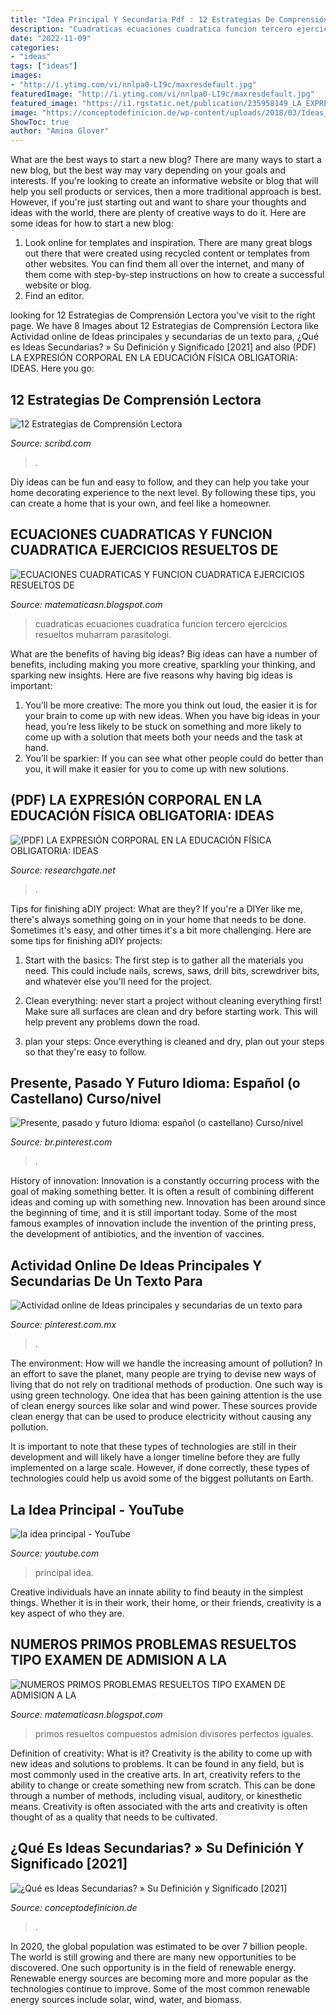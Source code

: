 ```yaml
---
title: "Idea Principal Y Secundaria Pdf : 12 Estrategias De Comprensión Lectora"
description: "Cuadraticas ecuaciones cuadratica funcion tercero ejercicios resueltos muharram parasitologi"
date: "2022-11-09"
categories:
- "ideas"
tags: ["ideas"]
images:
- "http://i.ytimg.com/vi/nnlpa0-LI9c/maxresdefault.jpg"
featuredImage: "http://i.ytimg.com/vi/nnlpa0-LI9c/maxresdefault.jpg"
featured_image: "https://i1.rgstatic.net/publication/235958149_LA_EXPRESION_CORPORAL_EN_LA_EDUCACION_FISICA_OBLIGATORIA_IDEAS_PARA_ORGANIZAR_EL_CONTENIDO_Y_LA_PRACTICA/links/00b7d514c457a2c94b000000/largepreview.png"
image: "https://conceptodefinicion.de/wp-content/uploads/2018/03/Ideas_Secundarias-2.jpg"
ShowToc: true
author: "Amina Glover"
---
```



What are the best ways to start a new blog?
There are many ways to start a new blog, but the best way may vary depending on your goals and interests. If you're looking to create an informative website or blog that will help you sell products or services, then a more traditional approach is best. However, if you're just starting out and want to share your thoughts and ideas with the world, there are plenty of creative ways to do it. Here are some ideas for how to start a new blog: 
1. Look online for templates and inspiration. There are many great blogs out there that were created using recycled content or templates from other websites. You can find them all over the internet, and many of them come with step-by-step instructions on how to create a successful website or blog. 
2. Find an editor.

	

		
looking for 12 Estrategias de Comprensión Lectora you've visit to the right page. We have 8 Images about 12 Estrategias de Comprensión Lectora like Actividad online de Ideas principales y secundarias de un texto para, ¿Qué es Ideas Secundarias? » Su Definición y Significado [2021] and also (PDF) LA EXPRESIÓN CORPORAL EN LA EDUCACIÓN FÍSICA OBLIGATORIA: IDEAS. Here you go:
		
    
## 12 Estrategias De Comprensión Lectora

<img loading=lazy src="https://imgv2-1-f.scribdassets.com/img/document/167736427/original/4882159569/1492094856" onerror="this.onerror=null;this.src='https://tse3.mm.bing.net/th?id=OIP.te2Teq9e9GLLD9eBZyI3WAHaJ4&amp;pid=15.1';" alt="12 Estrategias de Comprensión Lectora">

_Source: scribd.com_

>. 

	

Diy ideas can be fun and easy to follow, and they can help you take your home decorating experience to the next level. By following these tips, you can create a home that is your own, and feel like a homeowner.

    
## ECUACIONES CUADRATICAS Y FUNCION CUADRATICA EJERCICIOS RESUELTOS DE

<img loading=lazy src="https://4.bp.blogspot.com/-gfyMuJk707A/UzL8BxuJAbI/AAAAAAAACBU/xVeZm8OeNpo/w1200-h630-p-k-no-nu/ECUACIONES+CUADRATICAS+Y+FUNCION+CUADRATICA+EJERCICIOS+RESUELTOS+DE+TERCERO+DE+SECUNDARIA+(1).gif" onerror="this.onerror=null;this.src='https://tse1.mm.bing.net/th?id=OIP.PIf72i66sY0-2EUeT1FYgAHaD4&amp;pid=15.1';" alt="ECUACIONES CUADRATICAS Y FUNCION CUADRATICA EJERCICIOS RESUELTOS DE">

_Source: matematicasn.blogspot.com_

>cuadraticas ecuaciones cuadratica funcion tercero ejercicios resueltos muharram parasitologi. 

	

What are the benefits of having big ideas?
Big ideas can have a number of benefits, including making you more creative, sparkling your thinking, and sparking new insights. Here are five reasons why having big ideas is important: 
1. You’ll be more creative: The more you think out loud, the easier it is for your brain to come up with new ideas. When you have big ideas in your head, you’re less likely to be stuck on something and more likely to come up with a solution that meets both your needs and the task at hand. 
2. You’ll be sparkier: If you can see what other people could do better than you, it will make it easier for you to come up with new solutions.

    
## (PDF) LA EXPRESIÓN CORPORAL EN LA EDUCACIÓN FÍSICA OBLIGATORIA: IDEAS

<img loading=lazy src="https://i1.rgstatic.net/publication/235958149_LA_EXPRESION_CORPORAL_EN_LA_EDUCACION_FISICA_OBLIGATORIA_IDEAS_PARA_ORGANIZAR_EL_CONTENIDO_Y_LA_PRACTICA/links/00b7d514c457a2c94b000000/largepreview.png" onerror="this.onerror=null;this.src='https://tse4.mm.bing.net/th?id=OIP.7op2TmZkY__c8xil-0FwUwHaKe&amp;pid=15.1';" alt="(PDF) LA EXPRESIÓN CORPORAL EN LA EDUCACIÓN FÍSICA OBLIGATORIA: IDEAS">

_Source: researchgate.net_

>. 

	

Tips for finishing aDIY project: What are they?
If you're a DIYer like me, there's always something going on in your home that needs to be done. Sometimes it's easy, and other times it's a bit more challenging. Here are some tips for finishing aDIY projects:
1. Start with the basics: The first step is to gather all the materials you need. This could include nails, screws, saws, drill bits, screwdriver bits, and whatever else you'll need for the project.

2. Clean everything: never start a project without cleaning everything first! Make sure all surfaces are clean and dry before starting work. This will help prevent any problems down the road.

3. plan your steps: Once everything is cleaned and dry, plan out your steps so that they're easy to follow.

    
## Presente, Pasado Y Futuro Idioma: Español (o Castellano) Curso/nivel

<img loading=lazy src="https://i.pinimg.com/736x/e1/38/70/e13870bd5835eab072a316e3954ac86b.jpg" onerror="this.onerror=null;this.src='https://tse2.mm.bing.net/th?id=OIP.IZOOBQD9CLf3GKzhdKe7fwAAAA&amp;pid=15.1';" alt="Presente, pasado y futuro Idioma: español (o castellano) Curso/nivel">

_Source: br.pinterest.com_

>. 

	

History of innovation:
Innovation is a constantly occurring process with the goal of making something better. It is often a result of combining different ideas and coming up with something new. Innovation has been around since the beginning of time, and it is still important today. Some of the most famous examples of innovation include the invention of the printing press, the development of antibiotics, and the invention of vaccines.

    
## Actividad Online De Ideas Principales Y Secundarias De Un Texto Para

<img loading=lazy src="https://i.pinimg.com/736x/be/85/28/be85285971916c774110dfa53d244395.jpg" onerror="this.onerror=null;this.src='https://tse4.mm.bing.net/th?id=OIP.5mhKKYTNuGYkdCx-9RGAkgHaKe&amp;pid=15.1';" alt="Actividad online de Ideas principales y secundarias de un texto para">

_Source: pinterest.com.mx_

>. 

	

The environment: How will we handle the increasing amount of pollution?
In an effort to save the planet, many people are trying to devise new ways of living that do not rely on traditional methods of production. One such way is using green technology. 
One idea that has been gaining attention is the use of clean energy sources like solar and wind power. These sources provide clean energy that can be used to produce electricity without causing any pollution. 

It is important to note that these types of technologies are still in their development and will likely have a longer timeline before they are fully implemented on a large scale. However, if done correctly, these types of technologies could help us avoid some of the biggest pollutants on Earth.

    
## La Idea Principal - YouTube

<img loading=lazy src="http://i.ytimg.com/vi/nnlpa0-LI9c/maxresdefault.jpg" onerror="this.onerror=null;this.src='https://tse2.mm.bing.net/th?id=OIP.MJqk8jHFcMuZ5B0DZ0g6WwHaEK&amp;pid=15.1';" alt="la idea principal - YouTube">

_Source: youtube.com_

>principal idea. 

	

Creative individuals have an innate ability to find beauty in the simplest things. Whether it is in their work, their home, or their friends, creativity is a key aspect of who they are.

    
## NUMEROS PRIMOS PROBLEMAS RESUELTOS TIPO EXAMEN DE ADMISION A LA

<img loading=lazy src="http://4.bp.blogspot.com/-fiiZRTEF7XA/Uizetaea2uI/AAAAAAAAJtE/MGpfmeiMvYs/s1600/NUMEROS+PRIMOS+Y+COMPUESTOS+PROBLEMAS+RESUELTOS+(5).gif" onerror="this.onerror=null;this.src='https://tse4.mm.bing.net/th?id=OIP.BA5tM296tC7ORXFZvc7q2gHaLG&amp;pid=15.1';" alt="NUMEROS PRIMOS PROBLEMAS RESUELTOS TIPO EXAMEN DE ADMISION A LA">

_Source: matematicasn.blogspot.com_

>primos resueltos compuestos admision divisores perfectos iguales. 

	

Definition of creativity: What is it?
Creativity is the ability to come up with new ideas and solutions to problems. It can be found in any field, but is most commonly used in the creative arts. In art, creativity refers to the ability to change or create something new from scratch. This can be done through a number of methods, including visual, auditory, or kinesthetic means. Creativity is often associated with the arts and creativity is often thought of as a quality that needs to be cultivated.

    
## ¿Qué Es Ideas Secundarias? » Su Definición Y Significado [2021]

<img loading=lazy src="https://conceptodefinicion.de/wp-content/uploads/2018/03/Ideas_Secundarias-2.jpg" onerror="this.onerror=null;this.src='https://tse1.mm.bing.net/th?id=OIP.b6TXJvZ27C7LuW7x6xzmngHaD3&amp;pid=15.1';" alt="¿Qué es Ideas Secundarias? » Su Definición y Significado [2021]">

_Source: conceptodefinicion.de_

>. 

	

In 2020, the global population was estimated to be over 7 billion people. The world is still growing and there are many new opportunities to be discovered. One such opportunity is in the field of renewable energy. Renewable energy sources are becoming more and more popular as the technologies continue to improve. Some of the most common renewable energy sources include solar, wind, water, and biomass.

